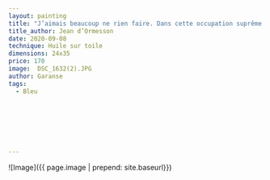 ```yaml
---
layout: painting
title: "J’aimais beaucoup ne rien faire. Dans cette occupation suprême j’étais presque excellent. Je ne m’ennuyais jamais. Je rêvais."                                                  
title_author: Jean d’Ormesson
date: 2020-09-08
technique: Huile sur toile 
dimensions: 24x35
price: 170
image:  DSC_1632(2).JPG
author: Garanse
tags:
  - Bleu
  
  
  
  
  
  
  
---
```

![Image]({{ page.image | prepend: site.baseurl}})

